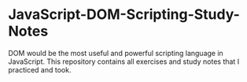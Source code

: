 # JavaScript-DOM-Scripting-Study-Notes
DOM would be the most useful and powerful scripting language in JavaScript. This repository contains all exercises and study notes that I practiced and took. 
